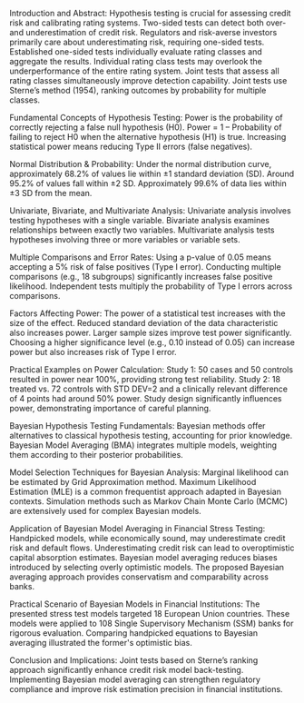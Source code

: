 Introduction and Abstract:
Hypothesis testing is crucial for assessing credit risk and calibrating rating systems. Two-sided tests can detect both over- and underestimation of credit risk. Regulators and risk-averse investors primarily care about underestimating risk, requiring one-sided tests. Established one-sided tests individually evaluate rating classes and aggregate the results. Individual rating class tests may overlook the underperformance of the entire rating system. Joint tests that assess all rating classes simultaneously improve detection capability. Joint tests use Sterne’s method (1954), ranking outcomes by probability for multiple classes.

Fundamental Concepts of Hypothesis Testing:
Power is the probability of correctly rejecting a false null hypothesis (H0). Power = 1 – Probability of failing to reject H0 when the alternative hypothesis (H1) is true. Increasing statistical power means reducing Type II errors (false negatives).

Normal Distribution & Probability:
Under the normal distribution curve, approximately 68.2% of values lie within ±1 standard deviation (SD). Around 95.2% of values fall within ±2 SD. Approximately 99.6% of data lies within ±3 SD from the mean.

Univariate, Bivariate, and Multivariate Analysis:
Univariate analysis involves testing hypotheses with a single variable. Bivariate analysis examines relationships between exactly two variables. Multivariate analysis tests hypotheses involving three or more variables or variable sets.

Multiple Comparisons and Error Rates:
Using a p-value of 0.05 means accepting a 5% risk of false positives (Type I error). Conducting multiple comparisons (e.g., 18 subgroups) significantly increases false positive likelihood. Independent tests multiply the probability of Type I errors across comparisons.

Factors Affecting Power:
The power of a statistical test increases with the size of the effect. Reduced standard deviation of the data characteristic also increases power. Larger sample sizes improve test power significantly. Choosing a higher significance level (e.g., 0.10 instead of 0.05) can increase power but also increases risk of Type I error.

Practical Examples on Power Calculation:
Study 1: 50 cases and 50 controls resulted in power near 100%, providing strong test reliability.
Study 2: 18 treated vs. 72 controls with STD DEV=2 and a clinically relevant difference of 4 points had around 50% power.
Study design significantly influences power, demonstrating importance of careful planning.

Bayesian Hypothesis Testing Fundamentals:
Bayesian methods offer alternatives to classical hypothesis testing, accounting for prior knowledge. Bayesian Model Averaging (BMA) integrates multiple models, weighting them according to their posterior probabilities.

Model Selection Techniques for Bayesian Analysis:
Marginal likelihood can be estimated by Grid Approximation method. Maximum Likelihood Estimation (MLE) is a common frequentist approach adapted in Bayesian contexts. Simulation methods such as Markov Chain Monte Carlo (MCMC) are extensively used for complex Bayesian models.

Application of Bayesian Model Averaging in Financial Stress Testing:
Handpicked models, while economically sound, may underestimate credit risk and default flows. Underestimating credit risk can lead to overoptimistic capital absorption estimates. Bayesian model averaging reduces biases introduced by selecting overly optimistic models. The proposed Bayesian averaging approach provides conservatism and comparability across banks.

Practical Scenario of Bayesian Models in Financial Institutions:
The presented stress test models targeted 18 European Union countries. These models were applied to 108 Single Supervisory Mechanism (SSM) banks for rigorous evaluation. Comparing handpicked equations to Bayesian averaging illustrated the former's optimistic bias.

Conclusion and Implications:
Joint tests based on Sterne’s ranking approach significantly enhance credit risk model back-testing. Implementing Bayesian model averaging can strengthen regulatory compliance and improve risk estimation precision in financial institutions.
